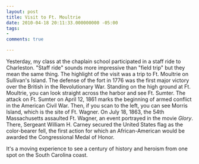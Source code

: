 ```yaml
---
layout: post
title: Visit to Ft. Moultrie
date: 2010-04-18 20:11:33.000000000 -05:00
tags:
- 
comments: true

---
```

<p>Yesterday, my class at the chaplain school participated in a staff ride to Charleston. "Staff ride" sounds more impressive than "field trip" but they mean the same thing. The highlight of the visit was a trip to Ft. Moultrie on Sullivan's Island. The defense of the fort in 1776 was the first major victory over the British in the Revolutionary War. Standing on the high ground at Ft. Moultrie, you can look straight across the harbor and see Ft. Sumter. The attack on Ft. Sumter on April 12, 1861 marks the beginning of armed conflict in the American Civil War. Then, if you scan to the left, you can see Morris Island, which is the site of Ft. Wagner. On July 18, 1863, the 54th Massachusetts assaulted Ft. Wagner, an event portrayed in the movie <em>Glory</em>. There, Sergeant William H. Carney secured the United States flag as the color-bearer fell, the first action for which an African-American would be awarded the Congressional Medal of Honor.</p>
<p>It's a moving experience to see a century of history and heroism from one spot on the South Carolina coast.</p>
